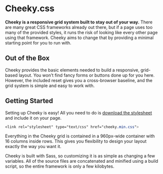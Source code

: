 # Cheeky.css
__Cheeky is a responsive grid system built to stay out of your way.__ There are many great CSS frameworks already out there, but if a page uses too many of the provided styles, it runs the risk of looking like every other page using that framework. Cheeky aims to change that by providing a minimal starting point for you to run with.

## Out of the Box
Cheeky provides the basic elements needed to build a responsive, grid-based layout. You won't find fancy forms or buttons done up for you here. However, the included reset gives you a cross-browser baseline, and the grid system is simple and easy to work with.

## Getting Started
Setting up Cheeky is easy! All you need to do is [download the stylesheet](https://github.com/andrewberls/Cheeky/downloads) and include it on your page.

```css
<link rel="stylesheet" type="text/css" href="cheeky.min.css">
```

Everything in the Cheeky grid is contained in a 960px-wide container with 16 columns inside rows. This gives you flexibility to design your layout exactly the way you want it.  

Cheeky is built with Sass, so customizing it is as simple as changing a few variables. All of the source files are concatenated and minified using a build script, so the entire framework is only a few kilobytes.  